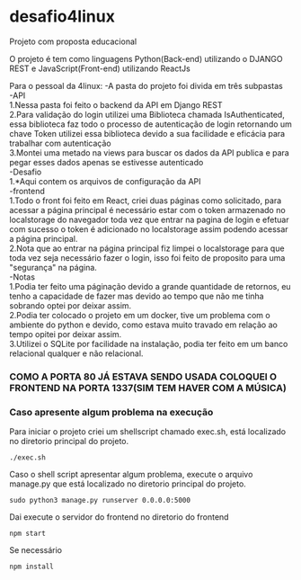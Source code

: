 # desafio4linux
Projeto com proposta educacional

O projeto é tem como linguagens Python(Back-end) utilizando o DJANGO REST e JavaScript(Front-end) utilizando ReactJs

Para o pessoal da 4linux:
 -A pasta do projeto foi divida em três subpastas
 <br>
  -API
    <br>
    1.Nessa pasta foi feito o backend da API em Django REST
    <br>
    2.Para validação do login utilizei uma Biblioteca chamada IsAuthenticated, essa biblioteca faz todo o processo de autenticação de login retornando um chave Token utilizei   essa biblioteca devido a sua facilidade e eficácia para trabalhar com autenticação
    <br>
    3.Montei uma metado na views para buscar os dados da API publica e para pegar esses dados apenas se estivesse autenticado
  <br>
  -Desafio
   <br>
   1.*Aqui contem os arquivos de configuração da API
   <br>
  -frontend
  <br>
    1.Todo o front foi feito em React, criei duas páginas como solicitado, para acessar a página principal é necessário estar com o token armazenado no localstorage do navegador
    toda vez que entrar na pagina de login e efetuar com sucesso o token é adicionado no localstorage assim podendo acessar a página principal.
    <br>
    2.Nota que ao entrar na página principal fiz limpei o localstorage para que toda vez seja necessário fazer o login, isso foi feito de proposito para uma "segurança" na      página.
    <br>
  -Notas
  <br>
    1.Podia ter feito uma páginação devido a grande quantidade de retornos, eu tenho a capacidade de fazer mas devido ao tempo que não me tinha sobrando optei por deixar assim.
    <br>
    2.Podia ter colocado o projeto em um docker, tive um problema com o ambiente do python e devido, como estava muito travado em relação ao tempo opitei por deixar assim.
    <br>
    3.Utilizei o SQLite por facilidade na instalação, podia ter feito em um banco relacional qualquer e não relacional.
    
    
<h3>COMO A PORTA 80 JÁ ESTAVA SENDO USADA COLOQUEI O FRONTEND NA PORTA 1337(SIM TEM HAVER COM A MÚSICA)<h3>
 
 
 <h3>Caso apresente algum problema na execução</h3>
 Para iniciar o projeto criei um shellscript chamado exec.sh, está localizado no diretorio principal do projeto.
 
 ```
 ./exec.sh
 ```
 
Caso o shell script apresentar algum problema, execute o arquivo manage.py que está localizado no diretorio principal do projeto.

```
sudo python3 manage.py runserver 0.0.0.0:5000
```

Dai execute o servidor do frontend no diretorio do frontend

```
npm start
```

Se necessário

```
npm install
```

    
